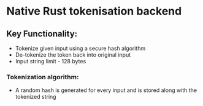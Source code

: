 # Native Rust tokenisation backend

## Key Functionality:
* Tokenize given input using a secure hash algorithm
* De-tokenize the token back into original input
* Input string limit - 128 bytes

### Tokenization algorithm:
* A random hash is generated for every input and is stored along with the tokenized string